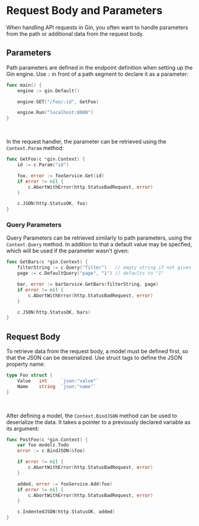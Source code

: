 # Request Body and Parameters
When handling API requests in Gin, you often want to handle parameters from the path or additional data from the request body.

## Parameters
Path parameters are defined in the endpoint definition when setting up the Gin engine. Use `:` in front of a path segment to declare it as a parameter:
```go
func main() {
    engine := gin.Default()

    engine.GET("/foo/:id", GetFoo)

    engine.Run("localhost:8080")
}
```
<br>

In the request handler, the parameter can be retrieved using the `Context.Param` method:
```go
func GetFoo(c *gin.Context) {
    id := c.Param("id")

    foo, error := fooService.Get(id)
    if error != nil {
        c.AbortWithError(http.StatusBadRequest, error)
    }

    c.JSON(http.StatusOK, foo)
}
```

### Query Parameters
Query Parameters can be retrieved similarly to path parameters, using the `Context.Query` method. In addition to that a default value may be specfied, which will be used if the parameter wasn't given:
```go
func GetBars(c *gin.Context) {
    filterString := c.Query("filter")   // empty string if not given
    page := c.DefaultQuery("page", "1") // defaults to "1"

    bar, error := barService.GetBars(filterString, page)
    if error != nil {
        c.AbortWithError(http.StatusBadRequest, error)
    }

    c.JSON(http.StatusOK, bars)
}
```

## Request Body
To retrieve data from the request body, a model must be defined first, so that the JSON can be deserialized. Use struct tags to define the JSON property name:
```go
type Foo struct {
    Value   int     `json:"value"`
    Name    string  `json:"name"`
}
```
<br>

After defining a model, the `Context.BindJSON` method can be used to deserialize the data. It takes a pointer to a previously declared variable as its argument:
```go
func PostFoo(c *gin.Context) {
    var foo models.Todo
    error := c.BindJSON(&foo)

    if error != nil {
        c.AbortWithError(http.StatusBadRequest, error)
    }

    added, error := fooService.Add(foo)
    if error != nil {
        c.AbortWithError(http.StatusBadRequest, error)
    }

    c.IndentedJSON(http.StatusOK, added)
}
```